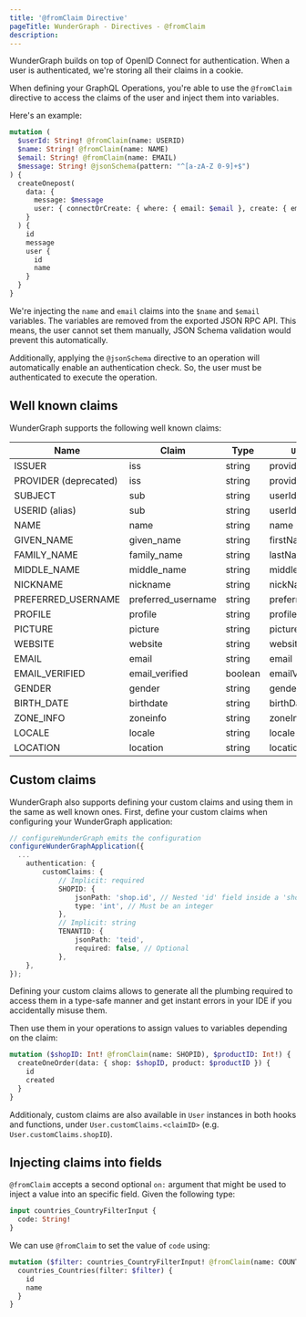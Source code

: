 ```yaml
---
title: '@fromClaim Directive'
pageTitle: WunderGraph - Directives - @fromClaim
description:
---
```


WunderGraph builds on top of OpenID Connect for authentication.
When a user is authenticated,
we're storing all their claims in a cookie.

When defining your GraphQL Operations,
you're able to use the `@fromClaim` directive to access the claims of the user and inject them into variables.

Here's an example:

```graphql
mutation (
  $userId: String! @fromClaim(name: USERID)
  $name: String! @fromClaim(name: NAME)
  $email: String! @fromClaim(name: EMAIL)
  $message: String! @jsonSchema(pattern: "^[a-zA-Z 0-9]+$")
) {
  createOnepost(
    data: {
      message: $message
      user: { connectOrCreate: { where: { email: $email }, create: { email: $email, name: $name, userID: $userID } } }
    }
  ) {
    id
    message
    user {
      id
      name
    }
  }
}
```

We're injecting the `name` and `email` claims into the `$name` and `$email` variables.
The variables are removed from the exported JSON RPC API.
This means, the user cannot set them manually,
JSON Schema validation would prevent this automatically.

Additionally, applying the `@jsonSchema` directive to an operation will automatically enable an authentication check.
So, the user must be authenticated to execute the operation.

## Well known claims

WunderGraph supports the following well known claims:

| Name                  | Claim              | Type    | `User` field      |
| --------------------- | ------------------ | ------- | ----------------- |
| ISSUER                | iss                | string  | providerId        |
| PROVIDER (deprecated) | iss                | string  | providerId        |
| SUBJECT               | sub                | string  | userId            |
| USERID (alias)        | sub                | string  | userId            |
| NAME                  | name               | string  | name              |
| GIVEN_NAME            | given_name         | string  | firstName         |
| FAMILY_NAME           | family_name        | string  | lastName          |
| MIDDLE_NAME           | middle_name        | string  | middleName        |
| NICKNAME              | nickname           | string  | nickName          |
| PREFERRED_USERNAME    | preferred_username | string  | preferredUsername |
| PROFILE               | profile            | string  | profile           |
| PICTURE               | picture            | string  | picture           |
| WEBSITE               | website            | string  | website           |
| EMAIL                 | email              | string  | email             |
| EMAIL_VERIFIED        | email_verified     | boolean | emailVerified     |
| GENDER                | gender             | string  | gender            |
| BIRTH_DATE            | birthdate          | string  | birthDate         |
| ZONE_INFO             | zoneinfo           | string  | zoneInfo          |
| LOCALE                | locale             | string  | locale            |
| LOCATION              | location           | string  | location          |

## Custom claims

WunderGraph also supports defining your custom claims and using them in the same as well known ones. First,
define your custom claims when configuring your WunderGraph application:

```ts
// configureWunderGraph emits the configuration
configureWunderGraphApplication({
  ...
	authentication: {
		customClaims: {
			// Implicit: required
			SHOPID: {
				jsonPath: 'shop.id', // Nested 'id' field inside a 'shop' object
				type: 'int', // Must be an integer
			},
			// Implicit: string
			TENANTID: {
				jsonPath: 'teid',
				required: false, // Optional
			},
	},
});
```

Defining your custom claims allows to generate all the plumbing required to access them in a type-safe manner
and get instant errors in your IDE if you accidentally misuse them.

Then use them in your operations to assign values to variables depending on the claim:

```graphql
mutation ($shopID: Int! @fromClaim(name: SHOPID), $productID: Int!) {
  createOneOrder(data: { shop: $shopID, product: $productID }) {
    id
    created
  }
}
```

Additionaly, custom claims are also available in `User` instances in both hooks and functions, under
`User.customClaims.<claimID>` (e.g. `User.customClaims.shopID`).

## Injecting claims into fields

`@fromClaim` accepts a second optional `on:` argument that might be used to inject a value into an
specific field. Given the following type:

```graphql
input countries_CountryFilterInput {
  code: String!
}
```

We can use `@fromClaim` to set the value of `code` using:

```graphql
mutation ($filter: countries_CountryFilterInput! @fromClaim(name: COUNTRY_CODE, on: "code")) {
  countries_Countries(filter: $filter) {
    id
    name
  }
}
```
